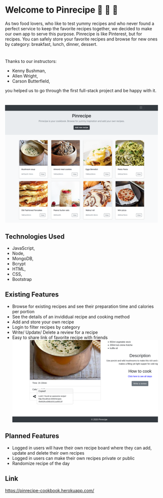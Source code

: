 
# Welcome to Pinrecipe :spaghetti: :pizza: :cookie:

As two food lovers, who like to test yummy recipes and who never found a perfect service to keep the favorite recipes together, we decided to make our own app to serve this purpose.
Pinrecipe is like Pinterest, but for recipes.
You can safely store your favorite recipes and browse for new ones by category: breakfast, lunch, dinner, dessert.

#
Thanks to our instructors:
 - Kenny Bushman,
 - Allen Wright,
 - Carson Butterfield,

 you helped us to go through the first full-stack project and be happy with it.
#

![pinrecipe](assets/main.jpg)

## Technologies Used
- JavaScript,
- Node,
- MongoDB,
- Bcrypt
- HTML,
- CSS,
- Bootstrap

## Existing Features
- Browse for existing recipes and see their preparation time and calories per portion
- See the details of an invididual recipe and cooking method
- Add and store your own recipe
- Login to filter recipes by category
- Write/ Update/ Delete a review for a recipe
- Easy to share link of favorite recipe with friends
![Pinrecipe](assets/share.png)

## Planned Features
- Logged in users will have their own recipe board where they can add, update and delete their own recipes
- Logged in users can make their own recipes private or public
- Randomize recipe of the day

## Link
<https://pinrecipe-cookbook.herokuapp.com/>